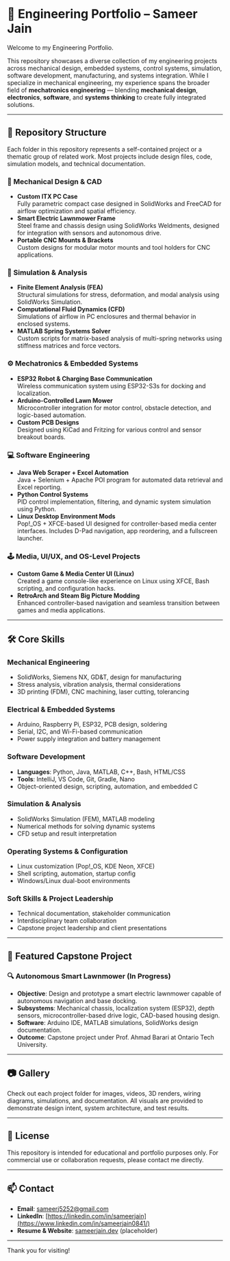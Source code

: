 # 🧠 Engineering Portfolio – Sameer Jain

Welcome to my Engineering Portfolio.

This repository showcases a diverse collection of my engineering projects across mechanical design, embedded systems, control systems, simulation, software development, manufacturing, and systems integration. While I specialize in mechanical engineering, my experience spans the broader field of **mechatronics engineering** — blending **mechanical design**, **electronics**, **software**, and **systems thinking** to create fully integrated solutions.

---

## 📂 Repository Structure

Each folder in this repository represents a self-contained project or a thematic group of related work. Most projects include design files, code, simulation models, and technical documentation.

### 🔧 Mechanical Design & CAD
- **Custom ITX PC Case**  
  Fully parametric compact case designed in SolidWorks and FreeCAD for airflow optimization and spatial efficiency.
- **Smart Electric Lawnmower Frame**  
  Steel frame and chassis design using SolidWorks Weldments, designed for integration with sensors and autonomous drive.
- **Portable CNC Mounts & Brackets**  
  Custom designs for modular motor mounts and tool holders for CNC applications.

### 📐 Simulation & Analysis
- **Finite Element Analysis (FEA)**  
  Structural simulations for stress, deformation, and modal analysis using SolidWorks Simulation.
- **Computational Fluid Dynamics (CFD)**  
  Simulations of airflow in PC enclosures and thermal behavior in enclosed systems.
- **MATLAB Spring Systems Solver**  
  Custom scripts for matrix-based analysis of multi-spring networks using stiffness matrices and force vectors.

### ⚙️ Mechatronics & Embedded Systems
- **ESP32 Robot & Charging Base Communication**  
  Wireless communication system using ESP32-S3s for docking and localization.
- **Arduino-Controlled Lawn Mower**  
  Microcontroller integration for motor control, obstacle detection, and logic-based automation.
- **Custom PCB Designs**  
  Designed using KiCad and Fritzing for various control and sensor breakout boards.

### 💻 Software Engineering
- **Java Web Scraper + Excel Automation**  
  Java + Selenium + Apache POI program for automated data retrieval and Excel reporting.
- **Python Control Systems**  
  PID control implementation, filtering, and dynamic system simulation using Python.
- **Linux Desktop Environment Mods**  
  Pop!_OS + XFCE-based UI designed for controller-based media center interfaces. Includes D-Pad navigation, app reordering, and a fullscreen launcher.

### 🕹️ Media, UI/UX, and OS-Level Projects
- **Custom Game & Media Center UI (Linux)**  
  Created a game console-like experience on Linux using XFCE, Bash scripting, and configuration hacks.
- **RetroArch and Steam Big Picture Modding**  
  Enhanced controller-based navigation and seamless transition between games and media applications.

---

## 🛠️ Core Skills

### Mechanical Engineering
- SolidWorks, Siemens NX, GD&T, design for manufacturing
- Stress analysis, vibration analysis, thermal considerations
- 3D printing (FDM), CNC machining, laser cutting, tolerancing

### Electrical & Embedded Systems
- Arduino, Raspberry Pi, ESP32, PCB design, soldering
- Serial, I2C, and Wi-Fi-based communication
- Power supply integration and battery management

### Software Development
- **Languages**: Python, Java, MATLAB, C++, Bash, HTML/CSS
- **Tools**: IntelliJ, VS Code, Git, Gradle, Nano
- Object-oriented design, scripting, automation, and embedded C

### Simulation & Analysis
- SolidWorks Simulation (FEM), MATLAB modeling
- Numerical methods for solving dynamic systems
- CFD setup and result interpretation

### Operating Systems & Configuration
- Linux customization (Pop!_OS, KDE Neon, XFCE)
- Shell scripting, automation, startup config
- Windows/Linux dual-boot environments

### Soft Skills & Project Leadership
- Technical documentation, stakeholder communication
- Interdisciplinary team collaboration
- Capstone project leadership and client presentations

---

## 🧪 Featured Capstone Project

### 🔍 Autonomous Smart Lawnmower (In Progress)
- **Objective**: Design and prototype a smart electric lawnmower capable of autonomous navigation and base docking.
- **Subsystems**: Mechanical chassis, localization system (ESP32), depth sensors, microcontroller-based drive logic, CAD-based housing design.
- **Software**: Arduino IDE, MATLAB simulations, SolidWorks design documentation.
- **Outcome**: Capstone project under Prof. Ahmad Barari at Ontario Tech University.

---

## 📷 Gallery

Check out each project folder for images, videos, 3D renders, wiring diagrams, simulations, and documentation. All visuals are provided to demonstrate design intent, system architecture, and test results.

---

## 📜 License

This repository is intended for educational and portfolio purposes only. For commercial use or collaboration requests, please contact me directly.

---

## 📫 Contact

- **Email**: sameerj5252@gmail.com  
- **LinkedIn**: [https://linkedin.com/in/sameerjain](https://www.linkedin.com/in/sameerjain0841/) 
- **Resume & Website**: [sameerjain.dev](https://sameerjain.dev) (placeholder)

---

Thank you for visiting!
